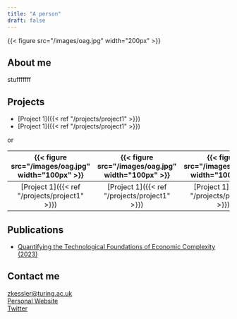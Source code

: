 ```yaml
---
title: "A person"
draft: false
---
```


{{< figure src="/images/oag.jpg" width="200px" >}}

## About me

stufffffff

## Projects

* [Project 1]({{< ref "/projects/project1" >}})
* [Project 1]({{< ref "/projects/project1" >}}) 

or 
 
| {{< figure src="/images/oag.jpg" width="100px" >}} | {{< figure src="/images/oag.jpg" width="100px" >}} |  {{< figure src="/images/oag.jpg" width="100px" >}} |  
|  :---:  |  :---:  |  :---:  | 
| [Project 1]({{< ref "/projects/project1" >}}) | [Project 1]({{< ref "/projects/project1" >}})| [Project 1]({{< ref "/projects/project1" >}}) |

## Publications

* [Quantifying the Technological Foundations of Economic Complexity (2023)](https://arxiv.org/abs/2301.04579)


## Contact me

zkessler@turing.ac.uk   
[Personal Website](https://www.zbkessler.com/)  
[Twitter](https://twitter.com/Zach_Kessler)
